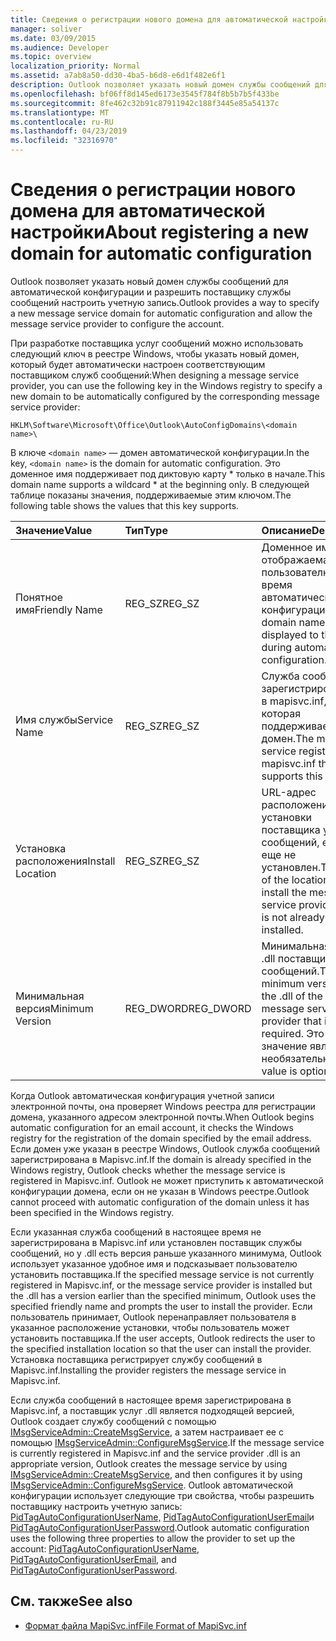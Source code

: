 ```yaml
---
title: Сведения о регистрации нового домена для автоматической настройки
manager: soliver
ms.date: 03/09/2015
ms.audience: Developer
ms.topic: overview
localization_priority: Normal
ms.assetid: a7ab8a50-dd30-4ba5-b6d8-e6d1f482e6f1
description: Outlook позволяет указать новый домен службы сообщений для автоматической конфигурации и разрешить поставщику службы сообщений настроить учетную запись.
ms.openlocfilehash: bf06ff8d145ed6173e3545f784f8b5b7b5f433be
ms.sourcegitcommit: 8fe462c32b91c87911942c188f3445e85a54137c
ms.translationtype: MT
ms.contentlocale: ru-RU
ms.lasthandoff: 04/23/2019
ms.locfileid: "32316970"
---
```

# <a name="about-registering-a-new-domain-for-automatic-configuration"></a><span data-ttu-id="6d939-103">Сведения о регистрации нового домена для автоматической настройки</span><span class="sxs-lookup"><span data-stu-id="6d939-103">About registering a new domain for automatic configuration</span></span>

<span data-ttu-id="6d939-104">Outlook позволяет указать новый домен службы сообщений для автоматической конфигурации и разрешить поставщику службы сообщений настроить учетную запись.</span><span class="sxs-lookup"><span data-stu-id="6d939-104">Outlook provides a way to specify a new message service domain for automatic configuration and allow the message service provider to configure the account.</span></span>
  
<span data-ttu-id="6d939-105">При разработке поставщика услуг сообщений можно использовать следующий ключ в реестре Windows, чтобы указать новый домен, который будет автоматически настроен соответствующим поставщиком служб сообщений:</span><span class="sxs-lookup"><span data-stu-id="6d939-105">When designing a message service provider, you can use the following key in the Windows registry to specify a new domain to be automatically configured by the corresponding message service provider:</span></span> 
  
`HKLM\Software\Microsoft\Office\Outlook\AutoConfigDomains\<domain name>\`
  
<span data-ttu-id="6d939-106">В ключе `<domain name>` — домен автоматической конфигурации.</span><span class="sxs-lookup"><span data-stu-id="6d939-106">In the key, `<domain name>` is the domain for automatic configuration.</span></span> <span data-ttu-id="6d939-107">Это доменное имя поддерживает под диктовую карту \* только в начале.</span><span class="sxs-lookup"><span data-stu-id="6d939-107">This domain name supports a wildcard \* at the beginning only.</span></span> <span data-ttu-id="6d939-108">В следующей таблице показаны значения, поддерживаемые этим ключом.</span><span class="sxs-lookup"><span data-stu-id="6d939-108">The following table shows the values that this key supports.</span></span> 
  
| <span data-ttu-id="6d939-109">Значение</span><span class="sxs-lookup"><span data-stu-id="6d939-109">Value</span></span> | <span data-ttu-id="6d939-110">Тип</span><span class="sxs-lookup"><span data-stu-id="6d939-110">Type</span></span> | <span data-ttu-id="6d939-111">Описание</span><span class="sxs-lookup"><span data-stu-id="6d939-111">Description</span></span> |
|:-----|:-----|:-----|
|<span data-ttu-id="6d939-112">Понятное имя</span><span class="sxs-lookup"><span data-stu-id="6d939-112">Friendly Name</span></span>  <br/> |<span data-ttu-id="6d939-113">REG_SZ</span><span class="sxs-lookup"><span data-stu-id="6d939-113">REG_SZ</span></span>  <br/> |<span data-ttu-id="6d939-114">Доменное имя, отображаемая пользователю во время автоматической конфигурации.</span><span class="sxs-lookup"><span data-stu-id="6d939-114">The domain name that is displayed to the user during automatic configuration.</span></span>  <br/> |
|<span data-ttu-id="6d939-115">Имя службы</span><span class="sxs-lookup"><span data-stu-id="6d939-115">Service Name</span></span>  <br/> |<span data-ttu-id="6d939-116">REG_SZ</span><span class="sxs-lookup"><span data-stu-id="6d939-116">REG_SZ</span></span>  <br/> |<span data-ttu-id="6d939-117">Служба сообщений, зарегистрированная в mapisvc.inf, которая поддерживает этот домен.</span><span class="sxs-lookup"><span data-stu-id="6d939-117">The message service registered in mapisvc.inf that supports this domain.</span></span>  <br/> |
|<span data-ttu-id="6d939-118">Установка расположения</span><span class="sxs-lookup"><span data-stu-id="6d939-118">Install Location</span></span>  <br/> |<span data-ttu-id="6d939-119">REG_SZ</span><span class="sxs-lookup"><span data-stu-id="6d939-119">REG_SZ</span></span>  <br/> |<span data-ttu-id="6d939-120">URL-адрес расположения для установки поставщика услуг сообщений, если он еще не установлен.</span><span class="sxs-lookup"><span data-stu-id="6d939-120">The URL of the location to install the message service provider, if it is not already installed.</span></span>  <br/> |
|<span data-ttu-id="6d939-121">Минимальная версия</span><span class="sxs-lookup"><span data-stu-id="6d939-121">Minimum Version</span></span>  <br/> |<span data-ttu-id="6d939-122">REG_DWORD</span><span class="sxs-lookup"><span data-stu-id="6d939-122">REG_DWORD</span></span>  <br/> |<span data-ttu-id="6d939-123">Минимальная версия .dll поставщика услуг сообщений.</span><span class="sxs-lookup"><span data-stu-id="6d939-123">The minimum version of the .dll of the message service provider that is required.</span></span> <span data-ttu-id="6d939-124">Это значение является необязательным.</span><span class="sxs-lookup"><span data-stu-id="6d939-124">This value is optional.</span></span>  <br/> |
   
<span data-ttu-id="6d939-125">Когда Outlook автоматическая конфигурация учетной записи электронной почты, она проверяет Windows реестра для регистрации домена, указанного адресом электронной почты.</span><span class="sxs-lookup"><span data-stu-id="6d939-125">When Outlook begins automatic configuration for an email account, it checks the Windows registry for the registration of the domain specified by the email address.</span></span> <span data-ttu-id="6d939-126">Если домен уже указан в реестре Windows, Outlook служба сообщений зарегистрирована в Mapisvc.inf.</span><span class="sxs-lookup"><span data-stu-id="6d939-126">If the domain is already specified in the Windows registry, Outlook checks whether the message service is registered in Mapisvc.inf.</span></span> <span data-ttu-id="6d939-127">Outlook не может приступить к автоматической конфигурации домена, если он не указан в Windows реестре.</span><span class="sxs-lookup"><span data-stu-id="6d939-127">Outlook cannot proceed with automatic configuration of the domain unless it has been specified in the Windows registry.</span></span>
  
<span data-ttu-id="6d939-128">Если указанная служба сообщений в настоящее время не зарегистрирована в Mapisvc.inf или установлен поставщик службы сообщений, но у .dll есть версия раньше указанного минимума, Outlook использует указанное удобное имя и подсказывает пользователю установить поставщика.</span><span class="sxs-lookup"><span data-stu-id="6d939-128">If the specified message service is not currently registered in Mapisvc.inf, or the message service provider is installed but the .dll has a version earlier than the specified minimum, Outlook uses the specified friendly name and prompts the user to install the provider.</span></span> <span data-ttu-id="6d939-129">Если пользователь принимает, Outlook перенаправляет пользователя в указанное расположение установки, чтобы пользователь может установить поставщика.</span><span class="sxs-lookup"><span data-stu-id="6d939-129">If the user accepts, Outlook redirects the user to the specified installation location so that the user can install the provider.</span></span> <span data-ttu-id="6d939-130">Установка поставщика регистрирует службу сообщений в Mapisvc.inf.</span><span class="sxs-lookup"><span data-stu-id="6d939-130">Installing the provider registers the message service in Mapisvc.inf.</span></span>
  
<span data-ttu-id="6d939-131">Если служба сообщений в настоящее время зарегистрирована в Mapisvc.inf, а поставщик услуг .dll является подходящей версией, Outlook создает службу сообщений с помощью [IMsgServiceAdmin::CreateMsgService](https://msdn.microsoft.com/library/0135f049-0311-45e5-9685-78597d599a4e%28Office.15%29.aspx), а затем настраивает ее с помощью [IMsgServiceAdmin::ConfigureMsgService](https://msdn.microsoft.com/library/a08f5905-2585-49ca-abb7-a77f2736f604%28Office.15%29.aspx).</span><span class="sxs-lookup"><span data-stu-id="6d939-131">If the message service is currently registered in Mapisvc.inf and the service provider .dll is an appropriate version, Outlook creates the message service by using [IMsgServiceAdmin::CreateMsgService](https://msdn.microsoft.com/library/0135f049-0311-45e5-9685-78597d599a4e%28Office.15%29.aspx), and then configures it by using [IMsgServiceAdmin::ConfigureMsgService](https://msdn.microsoft.com/library/a08f5905-2585-49ca-abb7-a77f2736f604%28Office.15%29.aspx).</span></span> <span data-ttu-id="6d939-132">Outlook автоматической конфигурации использует следующие три свойства, чтобы разрешить поставщику настроить учетную запись: [PidTagAutoConfigurationUserName,](https://msdn.microsoft.com/library/05dfa0e2-4ab1-4f57-9009-6a815aca87bd%28Office.15%29.aspx) [PidTagAutoConfigurationUserEmail](https://msdn.microsoft.com/library/845140c8-5454-4b47-acec-ab5aff00b768%28Office.15%29.aspx)и [PidTagAutoConfigurationUserPassword](https://msdn.microsoft.com/library/d33e7c45-55d8-4dc1-ade9-605542d87e61%28Office.15%29.aspx).</span><span class="sxs-lookup"><span data-stu-id="6d939-132">Outlook automatic configuration uses the following three properties to allow the provider to set up the account: [PidTagAutoConfigurationUserName](https://msdn.microsoft.com/library/05dfa0e2-4ab1-4f57-9009-6a815aca87bd%28Office.15%29.aspx), [PidTagAutoConfigurationUserEmail](https://msdn.microsoft.com/library/845140c8-5454-4b47-acec-ab5aff00b768%28Office.15%29.aspx), and [PidTagAutoConfigurationUserPassword](https://msdn.microsoft.com/library/d33e7c45-55d8-4dc1-ade9-605542d87e61%28Office.15%29.aspx).</span></span>
  
## <a name="see-also"></a><span data-ttu-id="6d939-133">См. также</span><span class="sxs-lookup"><span data-stu-id="6d939-133">See also</span></span>

- [<span data-ttu-id="6d939-134">Формат файла MapiSvc.inf</span><span class="sxs-lookup"><span data-stu-id="6d939-134">File Format of MapiSvc.inf</span></span>](https://msdn.microsoft.com/library/b48eda17-83a8-4dc4-85c8-4ca827d13d25%28Office.15%29.aspx)

